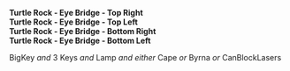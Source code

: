 ﻿**Turtle Rock - Eye Bridge - Top Right**  
**Turtle Rock - Eye Bridge - Top Left**  
**Turtle Rock - Eye Bridge - Bottom Right**  
**Turtle Rock - Eye Bridge - Bottom Left**

BigKey *and* 3 Keys *and* Lamp *and either* Cape *or* Byrna *or* CanBlockLasers
